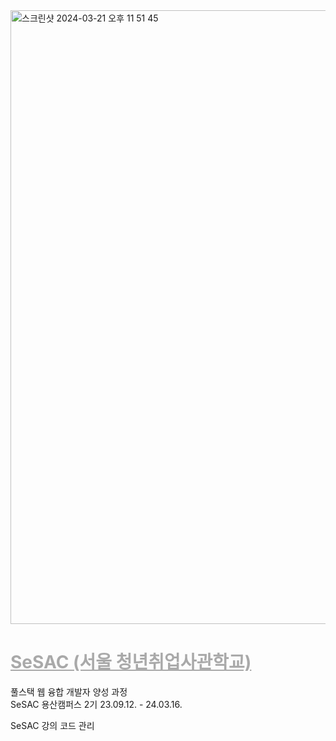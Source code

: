 <img width="982" alt="스크린샷 2024-03-21 오후 11 51 45" src="https://github.com/ldw0123/sesac-ys-2/assets/88626857/f07489be-23ef-45b9-badf-92044096206c">

<br/>

# <a href="http://sesac.seoul.kr" style="color:darkgray">SeSAC (서울 청년취업사관학교)<a/>

풀스택 웹 융합 개발자 양성 과정 <br/>
SeSAC 용산캠퍼스 2기
23.09.12. - 24.03.16.

SeSAC 강의 코드 관리

